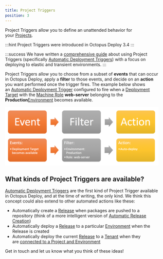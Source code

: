 ```yaml
---
title: Project Triggers
position: 3
---
```



Project Triggers allow you to define an unattended behavior for your [Projects](/docs/home/key-concepts/projects.md).

:::hint
Project Triggers were introduced in Octopus Deploy 3.4
:::

:::success
We have written a [comprehensive guide](/docs/home/guides/elastic-and-transient-environments.md) about using Project Triggers (specifically [Automatic Deployment Triggers](/docs/home/deploying-applications/automatic-deployment-triggers.md)) with a focus on deploying to elastic and transient environments.
:::


Project Triggers allow you to choose from a subset of **events** that can occur in Octopus Deploy, apply a **filter** to those events, and decide on an **action** you want performed once the trigger fires. The example below shows an [Automatic Deployment Trigger](/docs/home/deploying-applications/automatic-deployment-triggers.md) configured to fire when a [Deployment Target](/docs/home/deployment-targets.md) with the [Machine Role](/docs/home/key-concepts/machine-roles.md) **web-server** belonging to the **Production**[Environment](/docs/home/key-concepts/environments.md) becomes available.


![](/docs/images/5671189/5865830.png)

## What kinds of Project Triggers are available?


[Automatic Deployment Triggers](/docs/home/deploying-applications/automatic-deployment-triggers.md) are the first kind of Project Trigger available in Octopus Deploy, and at the time of writing, the only kind. We think this concept could also extend to other automated actions like these:

- Automatically create a [Release](/docs/home/key-concepts/projects/releases.md) when packages are pushed to a repository (think of a more intelligent version of [Automatic Release Creation](/docs/home/deploying-applications/automatic-release-creation.md))
- Automatically deploy a [Release](/docs/home/key-concepts/projects/releases.md) to a particular [Environment](/docs/home/key-concepts/environments.md) when the Release is created
- Automatically deploy the current [Release](/docs/home/key-concepts/projects/releases.md) to a [Tenant](/docs/home/key-concepts/tenants.md) when they are [connected to a Project and Environment](/docs/home/guides/multi-tenant-deployments/multi-tenant-deployment-guide/deploying-a-simple-multi-tenant-project.md)



Get in touch and let us know what you think of these ideas!
